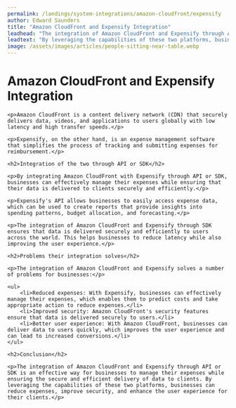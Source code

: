 ```yaml
---
permalink: /landings/system-integrations/amazon-cloudfront/expensify
author: Edward Saunders
title: "Amazon CloudFront and Expensify Integration"
leadhead: "The integration of Amazon CloudFront and Expensify through API or SDK is an effective way for businesses to manage their expenses while ensuring the secure and efficient delivery of data to clients"
leadtext: "By leveraging the capabilities of these two platforms, businesses can reduce expenses, improve security, and enhance the user experience for their clients."
image: /assets/images/articles/people-sitting-near-table.webp
---
```

<div class="arttext">
	<h1>Amazon CloudFront and Expensify Integration</h1>

	<p>Amazon CloudFront is a content delivery network (CDN) that securely delivers data, videos, and applications to users globally with low latency and high transfer speeds.</p>

	<p>Expensify, on the other hand, is an expense management software that simplifies the process of tracking and submitting expenses for reimbursement.</p>

	<h2>Integration of the two through API or SDK</h2>

	<p>By integrating Amazon CloudFront with Expensify through API or SDK, businesses can effectively manage their expenses while ensuring that their data is delivered to clients securely and efficiently.</p>

	<p>Expensify's API allows businesses to easily access expense data, which can be used to create reports that provide insights into spending patterns, budget allocation, and forecasting.</p>

	<p>The integration of Amazon CloudFront and Expensify through SDK ensures that data is delivered securely and efficiently to users across the world. This helps businesses to reduce latency while also improving the user experience.</p>

	<h2>Problems their integration solves</h2>

	<p>The integration of Amazon CloudFront and Expensify solves a number of problems for businesses:</p>

	<ul>
		<li>Reduced expenses: With Expensify, businesses can effectively manage their expenses, which enables them to predict costs and take appropriate action to reduce expenses.</li>
		<li>Improved security: Amazon CloudFront's security features ensure that data is delivered securely to users.</li>
		<li>Better user experience: With Amazon CloudFront, businesses can deliver data to users quickly, which improves the user experience and can lead to increased conversions.</li>
	</ul>

	<h2>Conclusion</h2>

	<p>The integration of Amazon CloudFront and Expensify through API or SDK is an effective way for businesses to manage their expenses while ensuring the secure and efficient delivery of data to clients. By leveraging the capabilities of these two platforms, businesses can reduce expenses, improve security, and enhance the user experience for their clients.</p>

</div>